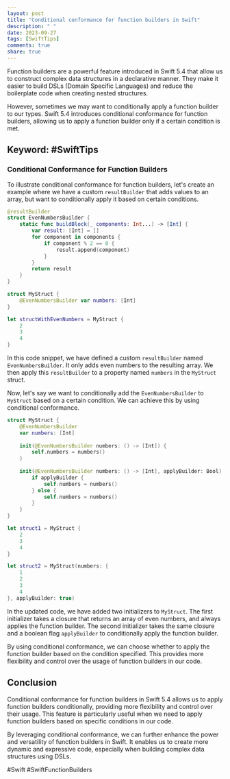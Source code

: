```yaml
---
layout: post
title: "Conditional conformance for function builders in Swift"
description: " "
date: 2023-09-27
tags: [SwiftTips]
comments: true
share: true
---
```


Function builders are a powerful feature introduced in Swift 5.4 that allow us to construct complex data structures in a declarative manner. They make it easier to build DSLs (Domain Specific Languages) and reduce the boilerplate code when creating nested structures.

However, sometimes we may want to conditionally apply a function builder to our types. Swift 5.4 introduces conditional conformance for function builders, allowing us to apply a function builder only if a certain condition is met.

## Keyword: #SwiftTips

### Conditional Conformance for Function Builders

To illustrate conditional conformance for function builders, let's create an example where we have a custom `resultBuilder` that adds values to an array, but want to conditionally apply it based on certain conditions.

```swift
@resultBuilder
struct EvenNumbersBuilder {
    static func buildBlock(_ components: Int...) -> [Int] {
        var result: [Int] = []
        for component in components {
            if component % 2 == 0 {
                result.append(component)
            }
        }
        return result
    }
}

struct MyStruct {
    @EvenNumbersBuilder var numbers: [Int]
}

let structWithEvenNumbers = MyStruct {
    2
    3
    4
}
```

In this code snippet, we have defined a custom `resultBuilder` named `EvenNumbersBuilder`. It only adds even numbers to the resulting array. We then apply this `resultBuilder` to a property named `numbers` in the `MyStruct` struct.

Now, let's say we want to conditionally add the `EvenNumbersBuilder` to `MyStruct` based on a certain condition. We can achieve this by using conditional conformance.

```swift
struct MyStruct {
    @EvenNumbersBuilder
    var numbers: [Int]
    
    init(@EvenNumbersBuilder numbers: () -> [Int]) {
        self.numbers = numbers()
    }
    
    init(@EvenNumbersBuilder numbers: () -> [Int], applyBuilder: Bool) {
        if applyBuilder {
            self.numbers = numbers()
        } else {
            self.numbers = numbers()
        }
    }
}

let struct1 = MyStruct {
    2
    3
    4
}

let struct2 = MyStruct(numbers: {
    1
    2
    3
    4
}, applyBuilder: true)
```

In the updated code, we have added two initializers to `MyStruct`. The first initializer takes a closure that returns an array of even numbers, and always applies the function builder. The second initializer takes the same closure and a boolean flag `applyBuilder` to conditionally apply the function builder.

By using conditional conformance, we can choose whether to apply the function builder based on the condition specified. This provides more flexibility and control over the usage of function builders in our code.

## Conclusion

Conditional conformance for function builders in Swift 5.4 allows us to apply function builders conditionally, providing more flexibility and control over their usage. This feature is particularly useful when we need to apply function builders based on specific conditions in our code.

By leveraging conditional conformance, we can further enhance the power and versatility of function builders in Swift. It enables us to create more dynamic and expressive code, especially when building complex data structures using DSLs.

#Swift #SwiftFunctionBuilders